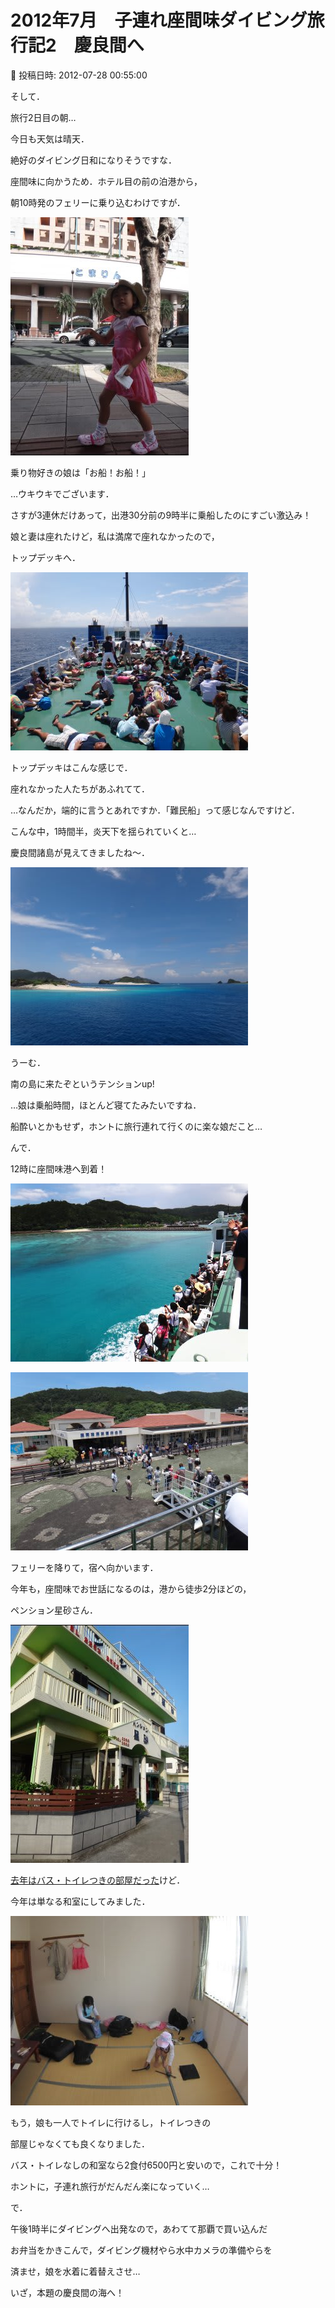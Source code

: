 # 2012年7月　子連れ座間味ダイビング旅行記2　慶良間へ

📅 投稿日時: 2012-07-28 00:55:00

そして．


旅行2日目の朝…





今日も天気は晴天．


絶好のダイビング日和になりそうですな．





座間味に向かうため．ホテル目の前の泊港から，


朝10時発のフェリーに乗り込むわけですが．




![91bd139ef4e1dace7d2de082af5d541b.jpg](images/91bd139ef4e1dace7d2de082af5d541b.jpg)




乗り物好きの娘は「お船！お船！」


…ウキウキでございます．





さすが3連休だけあって，出港30分前の9時半に乗船したのにすごい激込み！


娘と妻は座れたけど，私は満席で座れなかったので，


トップデッキへ．




![df03665d27c9757fe5a9ad7ce7fdb268.jpg](images/df03665d27c9757fe5a9ad7ce7fdb268.jpg)




トップデッキはこんな感じで．


座れなかった人たちがあふれてて．


…なんだか，端的に言うとあれですか．「難民船」って感じなんですけど．





こんな中，1時間半，炎天下を揺られていくと…


慶良間諸島が見えてきましたね～．




![6661977c1420d2b247316f7f24f2ff17.jpg](images/6661977c1420d2b247316f7f24f2ff17.jpg)




うーむ．


南の島に来たぞというテンションup!





…娘は乗船時間，ほとんど寝てたみたいですね．


船酔いとかもせず，ホントに旅行連れて行くのに楽な娘だこと…





んで．


12時に座間味港へ到着！




![82f118b300c1415d7e2b46da8d9a669d.jpg](images/82f118b300c1415d7e2b46da8d9a669d.jpg)









![a01b17e3a8cd19f1e0e579815cc972a7.jpg](images/a01b17e3a8cd19f1e0e579815cc972a7.jpg)




フェリーを降りて，宿へ向かいます．





今年も，座間味でお世話になるのは，港から徒歩2分ほどの，


ペンション星砂さん．




![2201eff51ec561c44370e90578af4967.jpg](images/2201eff51ec561c44370e90578af4967.jpg)







[去年はバス・トイレつきの部屋だった](e04d95a72d23adb38fa8af62838909106.md)けど．


今年は単なる和室にしてみました．




![7d2832bba24c6362756de4e0857de7a5.jpg](images/7d2832bba24c6362756de4e0857de7a5.jpg)




もう，娘も一人でトイレに行けるし，トイレつきの


部屋じゃなくても良くなりました．


バス・トイレなしの和室なら2食付6500円と安いので，これで十分！





ホントに，子連れ旅行がだんだん楽になっていく…





で．


午後1時半にダイビングへ出発なので，あわてて那覇で買い込んだ


お弁当をかきこんで，ダイビング機材やら水中カメラの準備やらを


済ませ，娘を水着に着替えさせ…





いざ，本題の慶良間の海へ！
